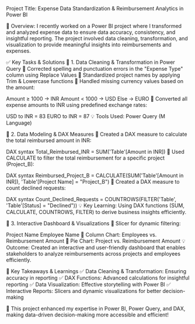 Project Title: Expense Data Standardization & Reimbursement Analytics in Power BI

🔹 Overview:
I recently worked on a Power BI project where I transformed and analyzed expense data to ensure data accuracy, consistency, and insightful reporting.
The project involved data cleaning, transformation, and visualization to provide meaningful insights into reimbursements and expenses.

✅ Key Tasks & Solutions
📌 1. Data Cleaning & Transformation in Power Query
🔹 Corrected spelling and punctuation errors in the "Expense Type" column using Replace Values
🔹 Standardized project names by applying Trim & Lowercase functions
🔹 Handled missing currency values based on the amount:

Amount ≥ 1000 → INR
Amount < 1000 → USD
Else → EURO
🔹 Converted all expense amounts to INR using predefined exchange rates:

USD to INR = 83
EURO to INR = 87
💡 Tools Used: Power Query (M Language)

📌 2. Data Modeling & DAX Measures
🔹 Created a DAX measure to calculate the total reimbursed amount in INR:

DAX syntax
Total_Reimbursed_INR = SUM('Table'[Amount in INR])
🔹 Used CALCULATE to filter the total reimbursement for a specific project (Project_B):

DAX syntax
Reimbursed_Project_B = 
CALCULATE(SUM('Table'[Amount in INR]), 'Table'[Project Name] = "Project_B")
🔹 Created a DAX measure to count declined requests:

DAX syntax
Count_Declined_Requests = 
COUNTROWS(FILTER('Table', 'Table'[Status] = "Declined"))
💡 Key Learning: Using DAX functions (SUM, CALCULATE, COUNTROWS, FILTER) to derive business insights efficiently.

📌 3. Interactive Dashboard & Visualizations
🔹 Slicer for dynamic filtering:

Project Name
Employee Name
🔹 Column Chart: Employees vs. Reimbursement Amount
🔹 Pie Chart: Project vs. Reimbursement Amount
💡 Outcome: Created an interactive and user-friendly dashboard that enables stakeholders to analyze reimbursements across projects and employees efficiently.

🎯 Key Takeaways & Learnings
✅ Data Cleaning & Transformation: Ensuring accuracy in reporting
✅ DAX Functions: Advanced calculations for insightful reporting
✅ Data Visualization: Effective storytelling with Power BI
✅ Interactive Reports: Slicers and dynamic visualizations for better decision-making

🚀 This project enhanced my expertise in Power BI, Power Query, and DAX, making data-driven decision-making more accessible and efficient!


